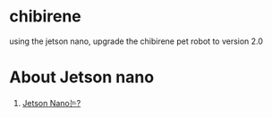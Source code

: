 # chibirene
using the jetson nano, upgrade the chibirene pet robot to version 2.0


# About Jetson nano
1. [Jetson Nano는? ](https://github.com/Jeonda/chibirene/wiki/jetsonnano)

